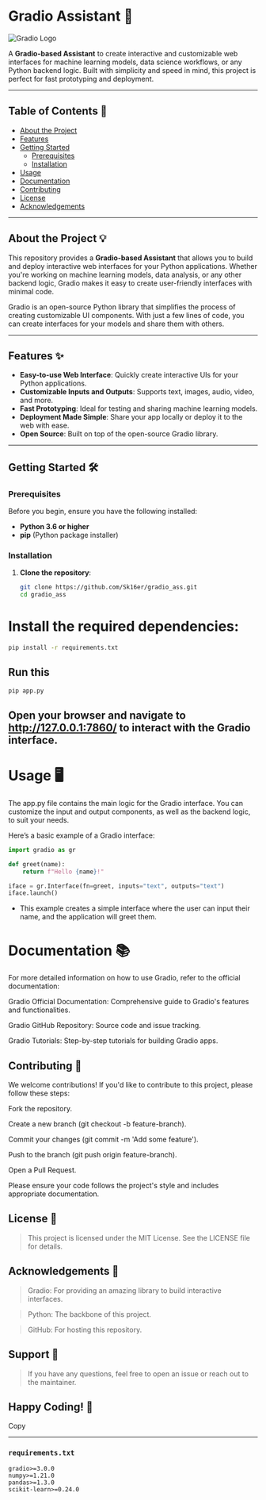 # Gradio Assistant 🚀

![Gradio Logo](https://gradio.app/assets/logo.svg)

A **Gradio-based Assistant** to create interactive and customizable web interfaces for machine learning models, data science workflows, or any Python backend logic. Built with simplicity and speed in mind, this project is perfect for fast prototyping and deployment.

---

## Table of Contents 📖

- [About the Project](#about-the-project)
- [Features](#features)
- [Getting Started](#getting-started)
  - [Prerequisites](#prerequisites)
  - [Installation](#installation)
- [Usage](#usage)
- [Documentation](#documentation)
- [Contributing](#contributing)
- [License](#license)
- [Acknowledgements](#acknowledgements)

---

## About the Project 💡

This repository provides a **Gradio-based Assistant** that allows you to build and deploy interactive web interfaces for your Python applications. Whether you're working on machine learning models, data analysis, or any other backend logic, Gradio makes it easy to create user-friendly interfaces with minimal code.

Gradio is an open-source Python library that simplifies the process of creating customizable UI components. With just a few lines of code, you can create interfaces for your models and share them with others.

---

## Features ✨

- **Easy-to-use Web Interface**: Quickly create interactive UIs for your Python applications.
- **Customizable Inputs and Outputs**: Supports text, images, audio, video, and more.
- **Fast Prototyping**: Ideal for testing and sharing machine learning models.
- **Deployment Made Simple**: Share your app locally or deploy it to the web with ease.
- **Open Source**: Built on top of the open-source Gradio library.

---

## Getting Started 🛠️

### Prerequisites

Before you begin, ensure you have the following installed:

- **Python 3.6 or higher**
- **pip** (Python package installer)

### Installation

1. **Clone the repository**:
   ```bash
   git clone https://github.com/Sk16er/gradio_ass.git
   cd gradio_ass
   ```
# Install the required dependencies:
``` bash
pip install -r requirements.txt
```
## Run this 
``` bash
pip app.py
```
## Open your browser and navigate to http://127.0.0.1:7860/ to interact with the Gradio interface.
# Usage 🖥️
The app.py file contains the main logic for the Gradio interface. You can customize the input and output components, as well as the backend logic, to suit your needs.

Here’s a basic example of a Gradio interface:

``` python
import gradio as gr

def greet(name):
    return f"Hello {name}!"

iface = gr.Interface(fn=greet, inputs="text", outputs="text")
iface.launch()
```
- This example creates a simple interface where the user can input their name, and the application will greet them.
# Documentation 📚
For more detailed information on how to use Gradio, refer to the official documentation:

Gradio Official Documentation: Comprehensive guide to Gradio's features and functionalities.

Gradio GitHub Repository: Source code and issue tracking.

Gradio Tutorials: Step-by-step tutorials for building Gradio apps.

## Contributing 🤝
We welcome contributions! If you'd like to contribute to this project, please follow these steps:

Fork the repository.

Create a new branch (git checkout -b feature-branch).

Commit your changes (git commit -m 'Add some feature').

Push to the branch (git push origin feature-branch).

Open a Pull Request.

Please ensure your code follows the project's style and includes appropriate documentation.

## License 📜
> This project is licensed under the MIT License. See the LICENSE file for details.

## Acknowledgements 🙏
> Gradio: For providing an amazing library to build interactive interfaces.

> Python: The backbone of this project.

> GitHub: For hosting this repository.

## Support 💬
> If you have any questions, feel free to open an issue or reach out to the maintainer.

## Happy Coding! 🎉

Copy

---

### `requirements.txt`

```plaintext
gradio>=3.0.0
numpy>=1.21.0
pandas>=1.3.0
scikit-learn>=0.24.0
```
